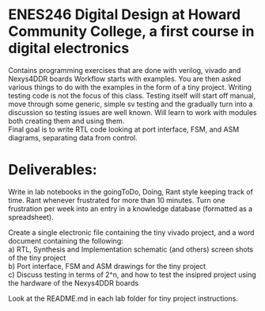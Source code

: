 # ENES246 Digital Design at Howard Community College, a first course in digital electronics

Contains programming exercises that are done with verilog, vivado and Nexys4DDR boards
Workflow starts with examples. You are then asked various things to do with the examples in the form of a tiny project. 
Writing testing code is not the focus of this class. Testing itself will start off manual, move through some generic, simple sv testing and the gradually turn into a discussion so testing issues are well known. 
Will learn to work with modules both creating them and using them.  
Final goal is to write RTL code looking at port interface, FSM, and ASM diagrams, separating data from control.  

# Deliverables:   
Write in lab notebooks in the goingToDo, Doing, Rant style keeping track of time. Rant whenever frustrated for more than 10 minutes. Turn one frustration per week into an entry in a knowledge database (formatted as a spreadsheet).   

Create a single electronic file containing the tiny vivado project, and a word document containing the following:  
a) RTL, Synthesis and Implementation schematic (and others) screen shots of the tiny project  
b) Port interface, FSM and ASM drawings for the tiny project   
c) Discuss testing in terms of 2^n, and how to test the insipred project using the hardware of the Nexys4DDR boards   
  
Look at the README.md in each lab folder for tiny project instructions.




 
